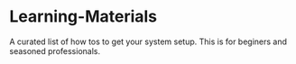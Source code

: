 # Learning-Materials
A curated list of how tos to get your system setup. This is for beginers and seasoned professionals. 
